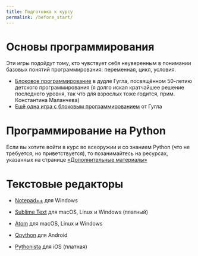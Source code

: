 ```yaml
---
title: Подготовка к курсу
permalink: /before_start/
---
```



# Основы программирования
Эти игры подойдут тому, кто чувствует себя неуверенным в понимании базовых понятий программирования: переменная, цикл, условия.

- [Блоковое программирование](https://www.google.com/doodles/celebrating-50-years-of-kids-coding) в дудле Гугла, посвящённом 50-летию детского программирования (я долго искал кратчайшее решение последнего уровня, так что для взрослых тоже годится, прим. Константина Маланчева)
- [Ещё одна игра с блоковым программированием](https://www.madewithcode.com/projects/wonderwoman) от Гугла


# Программирование на Python
Если вы хотите войти в курс во всеоружии и со знанием Python (что не требуется, но приветствуется), то позанимайтесь на ресурсах, указанных на странице [«Дополнительные материалы»](/extra/)


# Текстовые редакторы

- [Notepad++](https://notepad-plus-plus.org/download/v7.5.8.html) для Windows

- [Sublime Text](https://www.sublimetext.com/3) для macOS, Linux и Windows (платный)

- [Atom](https://atom.io) для macOS, Linux и Windows

- [Qpython](https://www.qpython.com) для Android

- [Pythonista](http://omz-software.com/pythonista/) для iOS (платная)
